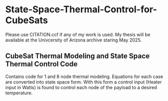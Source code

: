 # State-Space-Thermal-Control-for-CubeSats

Please use CITATION.ccf if any of my work is used. My thesis will be available at the Univcersity of Arizona archive staring May 2025.
## CubeSat Thermal Modeling and State Space Thermal Control Code
Contains code for 1 and 8 node thermal modeling. Equations for each case are converted into state space form. With this form a control input (Heater input in Watts) is found to control each node of the payload to a desired temperature. 

